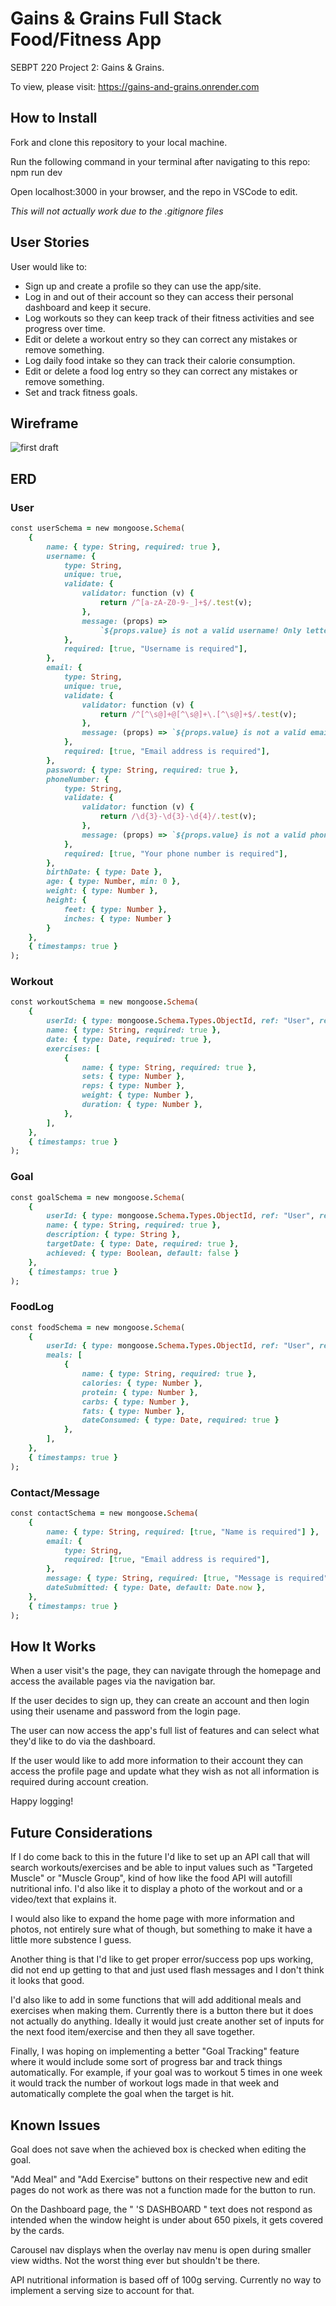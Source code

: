 # Gains & Grains Full Stack Food/Fitness App

SEBPT 220 Project 2: Gains & Grains.

To view, please visit: https://gains-and-grains.onrender.com

## How to Install

Fork and clone this repository to your local machine.

Run the following command in your terminal after navigating to this repo: npm run dev

Open localhost:3000 in your browser, and the repo in VSCode to edit.

*This will not actually work due to the .gitignore files*

## User Stories

User would like to:

- Sign up and create a profile so they can use the app/site.
- Log in and out of their account so they can access their personal dashboard and keep it secure.
- Log workouts so they can keep track of their fitness activities and see progress over time.
- Edit or delete a workout entry so they can correct any mistakes or remove something.
- Log daily food intake so they can track their calorie consumption.
- Edit or delete a food log entry so they can correct any mistakes or remove something.
- Set and track fitness goals.

## Wireframe

![first draft](./readMeImg/p2wireframe1.png)

## ERD

### User

```ruby
const userSchema = new mongoose.Schema(
    {
        name: { type: String, required: true },
        username: {
            type: String,
            unique: true,
            validate: {
                validator: function (v) {
                    return /^[a-zA-Z0-9-_]+$/.test(v);
                },
                message: (props) =>
                    `${props.value} is not a valid username! Only letters, numbers, dashes, and underscores are allowed.`,
            },
            required: [true, "Username is required"],
        },
        email: {
            type: String,
            unique: true,
            validate: {
                validator: function (v) {
                    return /^[^\s@]+@[^\s@]+\.[^\s@]+$/.test(v);
                },
                message: (props) => `${props.value} is not a valid email address!`,
            },
            required: [true, "Email address is required"],
        },
        password: { type: String, required: true },
        phoneNumber: {
            type: String,
            validate: {
                validator: function (v) {
                    return /\d{3}-\d{3}-\d{4}/.test(v);
                },
                message: (props) => `${props.value} is not a valid phone number!`,
            },
            required: [true, "Your phone number is required"],
        },
        birthDate: { type: Date },
        age: { type: Number, min: 0 },
        weight: { type: Number },
        height: {
            feet: { type: Number },
            inches: { type: Number }
        }
    },
    { timestamps: true }
);
```

### Workout

```ruby
const workoutSchema = new mongoose.Schema(
    {
        userId: { type: mongoose.Schema.Types.ObjectId, ref: "User", required: true },
        name: { type: String, required: true },
        date: { type: Date, required: true },
        exercises: [
            {
                name: { type: String, required: true },
                sets: { type: Number },
                reps: { type: Number },
                weight: { type: Number },
                duration: { type: Number },
            },
        ],
    },
    { timestamps: true }
);
```

### Goal

```ruby
const goalSchema = new mongoose.Schema(
    {
        userId: { type: mongoose.Schema.Types.ObjectId, ref: "User", required: true },
        name: { type: String, required: true },
        description: { type: String },
        targetDate: { type: Date, required: true },
        achieved: { type: Boolean, default: false }
    },
    { timestamps: true }
);
```

### FoodLog

```ruby
const foodSchema = new mongoose.Schema(
    {
        userId: { type: mongoose.Schema.Types.ObjectId, ref: "User", required: true },
        meals: [
            {
                name: { type: String, required: true },
                calories: { type: Number },
                protein: { type: Number },
                carbs: { type: Number },
                fats: { type: Number },
                dateConsumed: { type: Date, required: true }
            },
        ],
    },
    { timestamps: true }
);
```

### Contact/Message

```ruby
const contactSchema = new mongoose.Schema(
    {
        name: { type: String, required: [true, "Name is required"] },
        email: {
            type: String,
            required: [true, "Email address is required"],
        },
        message: { type: String, required: [true, "Message is required"] },
        dateSubmitted: { type: Date, default: Date.now },
    },
    { timestamps: true }
);
```

## How It Works

When a user visit's the page, they can navigate through the homepage and access the available pages via the navigation bar.

If the user decides to sign up, they can create an account and then login using their usename and password from the login page.

The user can now access the app's full list of features and can select what they'd like to do via the dashboard.

If the user would like to add more information to their account they can access the profile page and update what they wish as not all information is required during account creation.

Happy logging!

## Future Considerations

If I do come back to this in the future I'd like to set up an API call that will search workouts/exercises and be able to input values such as "Targeted Muscle" or "Muscle Group", kind of how like the food API will autofill nutritional info. I'd also like it to display a photo of the workout and or a video/text that explains it.

I would also like to expand the home page with more information and photos, not entirely sure what of though, but something to make it have a little more substence I guess.

Another thing is that I'd like to get proper error/success pop ups working, did not end up getting to that and just used flash messages and I don't think it looks that good.

I'd also like to add in some functions that will add additional meals and exercises when making them. Currently there is a button there but it does not actually do anything. Ideally it would just create another set of inputs for the next food item/exercise and then they all save together. 

Finally, I was hoping on implementing a better "Goal Tracking" feature where it would include some sort of progress bar and track things automatically. For example, if your goal was to workout 5 times in one week it would track the number of workout logs made in that week and automatically complete the goal when the target is hit. 

## Known Issues
Goal does not save when the achieved box is checked when editing the goal.

"Add Meal" and "Add Exercise" buttons on their respective new and edit pages do not work as there was not a function made for the button to run.

On the Dashboard page, the " 'S DASHBOARD " text does not respond as intended when the window height is under about 650 pixels, it gets covered by the cards.

Carousel nav displays when the overlay nav menu is open during smaller view widths. Not the worst thing ever but shouldn't be there.

API nutritional information is based off of 100g serving. Currently no way to implement a serving size to account for that.
